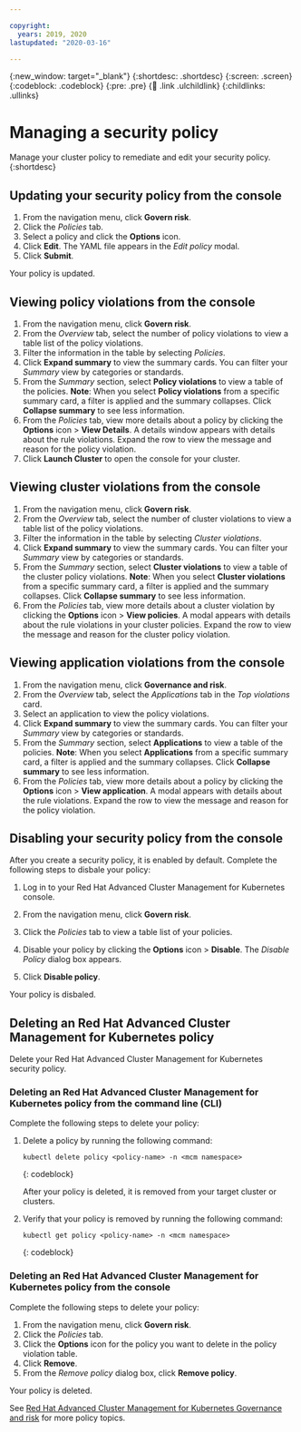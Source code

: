 ```yaml
---

copyright:
  years: 2019, 2020
lastupdated: "2020-03-16" 

---
```


{:new_window: target="_blank"}
{:shortdesc: .shortdesc}
{:screen: .screen}
{:codeblock: .codeblock}
{:pre: .pre}
{:child: .link .ulchildlink}
{:childlinks: .ullinks}

# Managing a security policy

Manage your cluster policy to remediate and edit your security policy. 
{:shortdesc}

## Updating your security policy from the console

1. From the navigation menu, click **Govern risk**.
2. Click the _Policies_ tab.
3. Select a policy and click the **Options** icon. 
4. Click **Edit**. The YAML file appears in the _Edit policy_ modal.
5. Click **Submit**.

Your policy is updated. 

## Viewing policy violations from the console

1. From the navigation menu, click **Govern risk**.
2. From the _Overview_ tab, select the number of policy violations to view a table list of the policy violations.  
3. Filter the information in the table by selecting _Policies_.
4. Click **Expand summary** to view the summary cards. You can filter your _Summary_ view by categories or standards. 
5. From the _Summary_ section, select **Policy violations** to view a table of the policies. **Note**: When you select **Policy violations** from a specific summary card, a filter is applied and the summary collapses. Click **Collapse summary** to see less information.
6. From the _Policies_ tab, view more details about a policy by clicking the **Options** icon > **View Details**. A details window appears with details about the rule violations. Expand the row to view the message and reason for the policy violation. 
7. Click **Launch Cluster** to open the console for your cluster.

## Viewing cluster violations from the console

1. From the navigation menu, click **Govern risk**.
2. From the _Overview_ tab, select the number of cluster violations to view a table list of the policy violations.  
3. Filter the information in the table by selecting _Cluster violations_.
4. Click **Expand summary** to view the summary cards. You can filter your _Summary_ view by categories or standards. 
5. From the _Summary_ section, select **Cluster violations** to view a table of the cluster policy violations. **Note**: When you select **Cluster violations** from a specific summary card, a filter is applied and the summary collapses. Click **Collapse summary** to see less information.
6. From the _Policies_ tab, view more details about a cluster violation by clicking the **Options** icon > **View policies**. A modal appears with details about the rule violations in your cluster policies. Expand the row to view the message and reason for the cluster policy violation.

## Viewing application violations from the console

1. From the navigation menu, click **Governance and risk**.
2. From the _Overview_ tab, select the _Applications_ tab in the _Top violations_ card.
3. Select an application to view the policy violations.
4. Click **Expand summary** to view the summary cards. You can filter your _Summary_ view by categories or standards. 
5. From the _Summary_ section, select **Applications** to view a table of the policies. **Note**: When you select **Applications** from a specific summary card, a filter is applied and the summary collapses. Click **Collapse summary** to see less information.
6. From the _Policies_ tab, view more details about a policy by clicking the **Options** icon > **View application**. A modal appears with details about the rule violations. Expand the row to view the message and reason for the policy violation. 

## Disabling your security policy from the console

After you create a security policy, it is enabled by default. Complete the following steps to disbale your policy:

1. Log in to your Red Hat Advanced Cluster Management for Kubernetes console.

2. From the navigation menu, click **Govern risk**.

3. Click the _Policies_ tab to view a table list of your policies.

4. Disable your policy by clicking the **Options** icon > **Disable**. The _Disable Policy_ dialog box appears.

5. Click **Disable policy**. 

Your policy is disbaled. 

## Deleting an Red Hat Advanced Cluster Management for Kubernetes policy

Delete your Red Hat Advanced Cluster Management for Kubernetes security policy.

### Deleting an Red Hat Advanced Cluster Management for Kubernetes policy from the command line (CLI)

Complete the following steps to delete your policy:

1. Delete a policy by running the following command:

    ```
    kubectl delete policy <policy-name> -n <mcm namespace>  
    ```
    {: codeblock}

    After your policy is deleted, it is removed from your target cluster or clusters.

2. Verify that your policy is removed by running the following command:

    ```
    kubectl get policy <policy-name> -n <mcm namespace>
    ```
    {: codeblock}

### Deleting an Red Hat Advanced Cluster Management for Kubernetes policy from the console

Complete the following steps to delete your policy:

1. From the navigation menu, click **Govern risk**.
2. Click the _Policies_ tab. 
3. Click the **Options** icon for the policy you want to delete in the policy violation table.
4. Click **Remove**.
5. From the _Remove policy_ dialog box, click **Remove policy**. 

Your policy is deleted.

See [Red Hat Advanced Cluster Management for Kubernetes Governance and risk](compliance_intro.md) for more policy topics.




